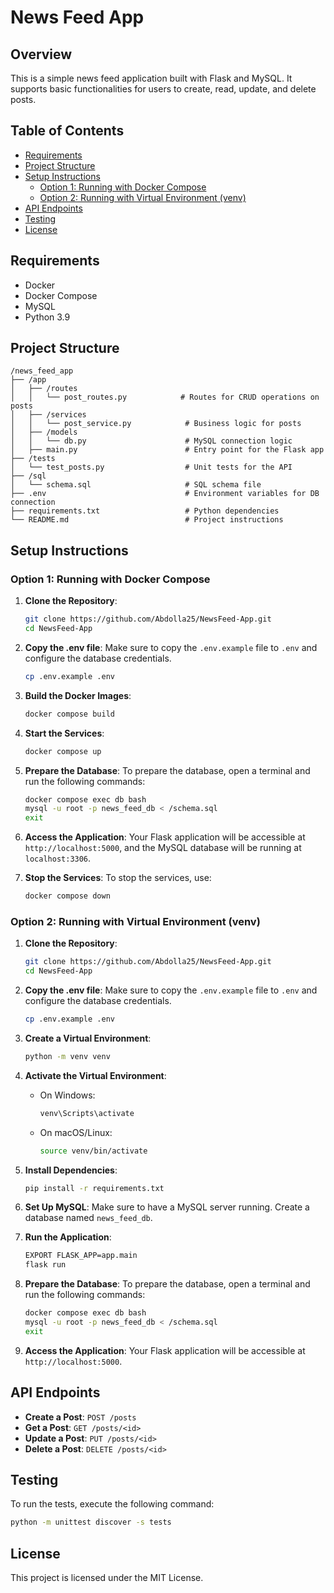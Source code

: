 # News Feed App

## Overview
This is a simple news feed application built with Flask and MySQL. It supports basic functionalities for users to create, read, update, and delete posts.

## Table of Contents
- [Requirements](#requirements)
- [Project Structure](#project-structure)
- [Setup Instructions](#setup-instructions)
  - [Option 1: Running with Docker Compose](#option-1-running-with-docker-compose)
  - [Option 2: Running with Virtual Environment (venv)](#option-2-running-with-virtual-environment-venv)
- [API Endpoints](#api-endpoints)
- [Testing](#testing)
- [License](#license)

## Requirements
- Docker
- Docker Compose
- MySQL
- Python 3.9

## Project Structure
```
/news_feed_app
├── /app
│   ├── /routes
│   │   └── post_routes.py            # Routes for CRUD operations on posts
│   ├── /services
│   │   └── post_service.py            # Business logic for posts
│   ├── /models
│   │   └── db.py                      # MySQL connection logic
│   ├── main.py                        # Entry point for the Flask app
├── /tests
│   └── test_posts.py                  # Unit tests for the API
├── /sql
│   └── schema.sql                     # SQL schema file
├── .env                               # Environment variables for DB connection
├── requirements.txt                   # Python dependencies
└── README.md                          # Project instructions
```

## Setup Instructions

### Option 1: Running with Docker Compose

1. **Clone the Repository**:
   ```bash
   git clone https://github.com/Abdolla25/NewsFeed-App.git
   cd NewsFeed-App
   ```

2. **Copy the .env file**:
   Make sure to copy the `.env.example` file to `.env` and configure the database credentials.
   ```bash
   cp .env.example .env
   ```

3. **Build the Docker Images**:
   ```bash
   docker compose build
   ```

4. **Start the Services**:
   ```bash
   docker compose up
   ```

5. **Prepare the Database**:
   To prepare the database, open a terminal and run the following commands:
   ```bash
   docker compose exec db bash
   mysql -u root -p news_feed_db < /schema.sql
   exit
   ```

6. **Access the Application**:
   Your Flask application will be accessible at `http://localhost:5000`, and the MySQL database will be running at `localhost:3306`.

7. **Stop the Services**:
   To stop the services, use:
   ```bash
   docker compose down
   ```

### Option 2: Running with Virtual Environment (venv)

1. **Clone the Repository**:
   ```bash
   git clone https://github.com/Abdolla25/NewsFeed-App.git
   cd NewsFeed-App
   ```

2. **Copy the .env file**:
   Make sure to copy the `.env.example` file to `.env` and configure the database credentials.
   ```bash
   cp .env.example .env
   ```

3. **Create a Virtual Environment**:
   ```bash
   python -m venv venv
   ```

4. **Activate the Virtual Environment**:
   - On Windows:
     ```bash
     venv\Scripts\activate
     ```
   - On macOS/Linux:
     ```bash
     source venv/bin/activate
     ```

5. **Install Dependencies**:
   ```bash
   pip install -r requirements.txt
   ```

6. **Set Up MySQL**:
   Make sure to have a MySQL server running. Create a database named `news_feed_db`.

7. **Run the Application**:
   ```bash
   EXPORT FLASK_APP=app.main
   flask run
   ```

8. **Prepare the Database**:
   To prepare the database, open a terminal and run the following commands:
   ```bash
   docker compose exec db bash
   mysql -u root -p news_feed_db < /schema.sql
   exit
   ```

9. **Access the Application**:
   Your Flask application will be accessible at `http://localhost:5000`.

## API Endpoints
- **Create a Post**: `POST /posts`
- **Get a Post**: `GET /posts/<id>`
- **Update a Post**: `PUT /posts/<id>`
- **Delete a Post**: `DELETE /posts/<id>`

## Testing
To run the tests, execute the following command:
```bash
python -m unittest discover -s tests
```

## License
This project is licensed under the MIT License.
